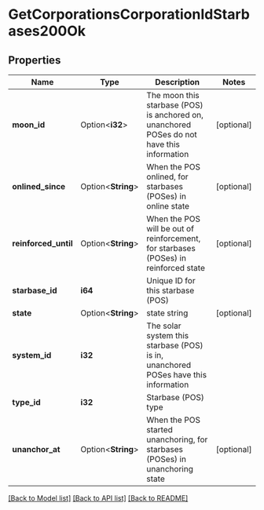 # GetCorporationsCorporationIdStarbases200Ok

## Properties

Name | Type | Description | Notes
------------ | ------------- | ------------- | -------------
**moon_id** | Option<**i32**> | The moon this starbase (POS) is anchored on, unanchored POSes do not have this information | [optional]
**onlined_since** | Option<**String**> | When the POS onlined, for starbases (POSes) in online state | [optional]
**reinforced_until** | Option<**String**> | When the POS will be out of reinforcement, for starbases (POSes) in reinforced state | [optional]
**starbase_id** | **i64** | Unique ID for this starbase (POS) | 
**state** | Option<**String**> | state string | [optional]
**system_id** | **i32** | The solar system this starbase (POS) is in, unanchored POSes have this information | 
**type_id** | **i32** | Starbase (POS) type | 
**unanchor_at** | Option<**String**> | When the POS started unanchoring, for starbases (POSes) in unanchoring state | [optional]

[[Back to Model list]](../README.md#documentation-for-models) [[Back to API list]](../README.md#documentation-for-api-endpoints) [[Back to README]](../README.md)


